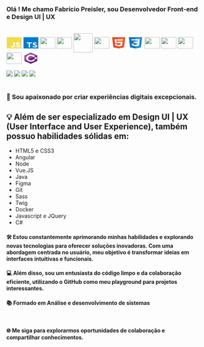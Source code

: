 ### Olá ! Me chamo Fabrício Preisler, sou Desenvolvedor Front-end e Design UI | UX


<div style="display: inline_block"><br>
  <img align="center"  height="30" width="40" src="https://raw.githubusercontent.com/devicons/devicon/master/icons/javascript/javascript-plain.svg">
  <img align="center"  height="30" width="40" src="https://raw.githubusercontent.com/devicons/devicon/master/icons/typescript/typescript-plain.svg">
  <img align="center"  height="30" width="40" src="https://cdn.jsdelivr.net/gh/devicons/devicon/icons/angularjs/angularjs-original.svg">
  <img align="center"  height="30" width="40" src="https://cdn.jsdelivr.net/gh/devicons/devicon/icons/react/react-original.svg">
  <img align="center"  height="50" width="50" src="https://cdn.jsdelivr.net/gh/devicons/devicon@latest/icons/nodejs/nodejs-original-wordmark.svg">
  <img align="center"  height="30" width="40" src="https://cdn.jsdelivr.net/gh/devicons/devicon/icons/vuejs/vuejs-original.svg">
  <img align="center"  height="30" width="40" src="https://raw.githubusercontent.com/devicons/devicon/master/icons/html5/html5-original.svg">
  <img align="center"  height="30" width="40" src="https://raw.githubusercontent.com/devicons/devicon/master/icons/css3/css3-original.svg">
  <img align="center"  height="30" width="40" src="https://cdn.jsdelivr.net/gh/devicons/devicon/icons/sass/sass-original.svg">
  <img align="center"  height="30" width="40" src="https://cdn.jsdelivr.net/gh/devicons/devicon/icons/git/git-original.svg">
  <img align="center"  height="30" width="40" src="https://cdn.jsdelivr.net/gh/devicons/devicon/icons/figma/figma-original.svg">
  <img align="center"  height="30" width="40" src="https://cdn.jsdelivr.net/gh/devicons/devicon/icons/docker/docker-original.svg">
  <img align="center"  height="30" width="40" src="https://raw.githubusercontent.com/devicons/devicon/master/icons/csharp/csharp-original.svg">
</div>

<br>
<div>
  <a href="https://www.instagram.com/owner_preisler/" target="_blank"><img src="https://img.shields.io/badge/-Instagram-%23E4405F?style=for-the-badge&logo=instagram&logoColor=white" target="_blank"></a>
 	<a href="https://www.twitch.tv/skyfoxzpreisler" target="_blank"><img src=" https://img.shields.io/badge/Gmail-D14836?style=for-the-badge&logo=gmail&logoColor=white" target="_blank"></a> 
  <a href="mailto:fabriciopreisler@gmail.com"><img src="https://img.shields.io/badge/-Gmail-%23333?style=for-the-badge&logo=gmail&logoColor=white" target="_blank"></a>
  <a href="https://www.linkedin.com/in/fabriciopreisler/" target="_blank"><img src="https://img.shields.io/badge/-LinkedIn-%230077B5?style=for-the-badge&logo=linkedin&logoColor=white" target="_blank"></a>
</div>

<br>
<div>
  
### 🚀 Sou apaixonado por criar experiências digitais excepcionais.

## 💡 Além de ser especializado em Design UI | UX (User Interface and User Experience), também possuo habilidades sólidas em:

- HTML5 e CSS3
- Angular
- Node
- Vue.JS
- Java
- Figma
- Git
- Sass
- Twig
- Docker
- Javascript e JQuery
- C#

#### 🛠️ Estou constantemente aprimorando minhas habilidades e explorando novas tecnologias para oferecer soluções inovadoras. Com uma abordagem centrada no usuário, meu objetivo é transformar ideias em interfaces intuitivas e funcionais.

#### 💻 Além disso, sou um entusiasta do código limpo e da colaboração eficiente, utilizando o GitHub como meu playground para projetos interessantes.

<h4> 📚 Formado em Análise e desenvolvimento de sistemas </h4>
</div>
<br>
<p><b>🌐 Me siga para explorarmos oportunidades de colaboração e compartilhar conhecimentos.</b></p>
